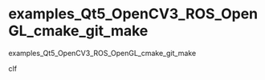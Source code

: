 # examples_Qt5_OpenCV3_ROS_OpenGL_cmake_git_make 
examples_Qt5_OpenCV3_ROS_OpenGL_cmake_git_make


clf
